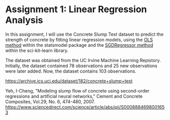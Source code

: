 # Assignment 1: Linear Regression Analysis
In this assignment, I will use the Concrete Slump Test dataset to predict the strength of concrete by fitting linear regression models, using the [OLS method](https://www.statsmodels.org/dev/generated/statsmodels.regression.linear_model.OLS.html) within the statsmodel package and the [SGDRegressor method](https://scikit-learn.org/stable/modules/generated/sklearn.linear_model.SGDRegressor.html) within the sci-kit-learn library.

The dataset was obtained from the UC Irvine Machine Learning Repistory. Initially, the dataset contained 78 observations and 25 new observations were later added. Now, the dataset contains 103 observations. 

https://archive.ics.uci.edu/dataset/182/concrete+slump+test

Yeh, I-Cheng, "Modeling slump flow of concrete using second-order regressions and 
artificial neural networks," Cement and Concrete Composites, Vol.29, No. 6, 474-480, 
2007.
https://www.sciencedirect.com/science/article/abs/pii/S0008884698001653
